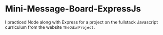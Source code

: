 # Mini-Message-Board-ExpressJs

I practiced Node along with Express for a project on the fullstack Javascript curriculum from the website `TheOdinProject`.
